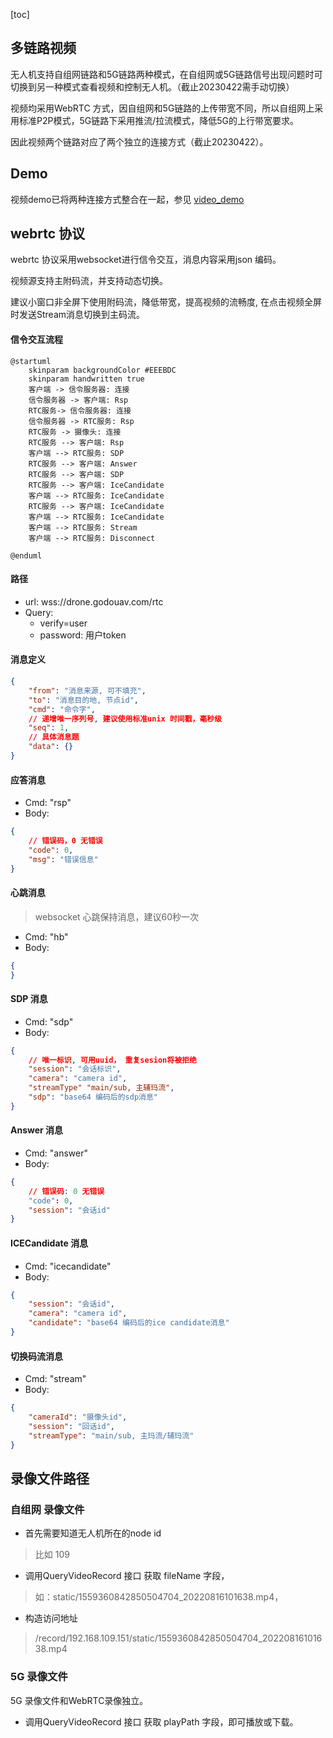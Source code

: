 [toc]

## 多链路视频

无人机支持自组网链路和5G链路两种模式，在自组网或5G链路信号出现问题时可切换到另一种模式查看视频和控制无人机。（截止20230422需手动切换）

视频均采用WebRTC 方式，因自组网和5G链路的上传带宽不同，所以自组网上采用标准P2P模式，5G链路下采用推流/拉流模式，降低5G的上行带宽要求。

因此视频两个链路对应了两个独立的连接方式（截止20230422）。

## Demo


视频demo已将两种连接方式整合在一起，参见 [video_demo](video_demo)

## webrtc 协议

webrtc 协议采用websocket进行信令交互，消息内容采用json 编码。

视频源支持主附码流，并支持动态切换。

建议小窗口非全屏下使用附码流，降低带宽，提高视频的流畅度, 在点击视频全屏时发送Stream消息切换到主码流。


#### 信令交互流程

```plantuml
@startuml
    skinparam backgroundColor #EEEBDC
    skinparam handwritten true
    客户端 -> 信令服务器: 连接
    信令服务器 -> 客户端: Rsp
    RTC服务-> 信令服务器: 连接
    信令服务器 -> RTC服务: Rsp
    RTC服务 -> 摄像头: 连接
    RTC服务 --> 客户端: Rsp
    客户端 --> RTC服务: SDP
    RTC服务 --> 客户端: Answer
    RTC服务 --> 客户端: SDP
    RTC服务 --> 客户端: IceCandidate
    客户端 --> RTC服务: IceCandidate
    RTC服务 --> 客户端: IceCandidate
    客户端 --> RTC服务: IceCandidate
	客户端 --> RTC服务: Stream
    客户端 --> RTC服务: Disconnect

@enduml
```

#### 路径

- url: wss://drone.godouav.com/rtc
- Query:
	- verify=user
	- password: 用户token


#### 消息定义

```json
{
    "from": "消息来源, 可不填充",
    "to": "消息目的地, 节点id",
    "cmd": "命令字",
    // 递增唯一序列号, 建议使用标准unix 时间戳，毫秒级
    "seq": 1,
    // 具体消息题
    "data": {}
}
```



#### 应答消息

- Cmd: "rsp"
- Body: 
```json
{
    // 错误码，0 无错误
    "code": 0,
    "msg": "错误信息"
}
```

#### 心跳消息

> websocket 心跳保持消息，建议60秒一次

- Cmd: "hb"
- Body:
```json
{
}
```


#### SDP 消息

- Cmd: "sdp"
- Body:
```json
{
    // 唯一标识, 可用uuid， 重复sesion将被拒绝
    "session": "会话标识",
    "camera": "camera id",
	"streamType" "main/sub, 主辅玛流",
    "sdp": "base64 编码后的sdp消息"
}
```

#### Answer 消息

- Cmd: "answer"
- Body:
```json
{
    // 错误码: 0 无错误
    "code": 0,
    "session": "会话id"
}
```

#### ICECandidate 消息

- Cmd: "icecandidate"
- Body:
```json
{
    "session": "会话id",
    "camera": "camera id",
    "candidate": "base64 编码后的ice candidate消息"
}
```

#### 切换码流消息

- Cmd: "stream"
- Body:
```json
{
	"cameraId": "摄像头id",
	"session": "回话id",
	"streamType": "main/sub, 主玛流/辅玛流"
}
```


## 录像文件路径

### 自组网 录像文件

- 首先需要知道无人机所在的node id
> 比如 109

- 调用QueryVideoRecord 接口 获取 fileName 字段，
> 如：static/1559360842850504704_20220816101638.mp4， 

- 构造访问地址
> /record/192.168.109.151/static/1559360842850504704_20220816101638.mp4

### 5G 录像文件

5G 录像文件和WebRTC录像独立。

- 调用QueryVideoRecord 接口 获取 playPath 字段，即可播放或下载。
